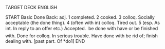 TARGET DECK
ENGLISH

START
Basic
Done
Back: adj. 1 completed. 2 cooked. 3 colloq. Socially acceptable (the done thing). 4 (often with in) colloq. Tired out. 5 (esp. As int. In reply to an offer etc.) Accepted.  be done with have or be finished with. Done for colloq. In serious trouble. Have done with be rid of; finish dealing with. [past part. Of *do1]
END
